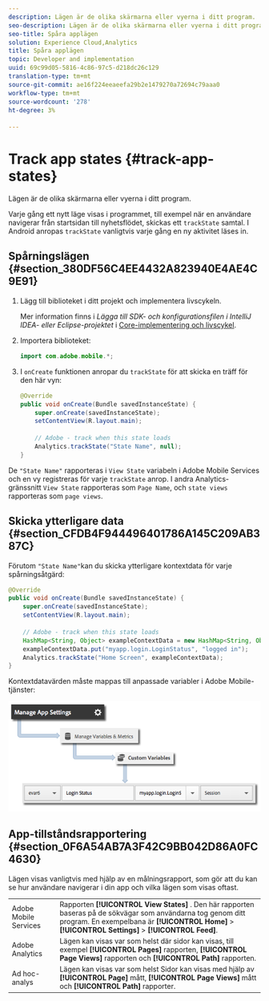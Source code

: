 ```yaml
---
description: Lägen är de olika skärmarna eller vyerna i ditt program.
seo-description: Lägen är de olika skärmarna eller vyerna i ditt program.
seo-title: Spåra applägen
solution: Experience Cloud,Analytics
title: Spåra applägen
topic: Developer and implementation
uuid: 69c99d05-5816-4c86-97c5-d218dc26c129
translation-type: tm+mt
source-git-commit: ae16f224eeaeefa29b2e1479270a72694c79aaa0
workflow-type: tm+mt
source-wordcount: '278'
ht-degree: 3%

---
```



# Track app states {#track-app-states}

Lägen är de olika skärmarna eller vyerna i ditt program.

Varje gång ett nytt läge visas i programmet, till exempel när en användare navigerar från startsidan till nyhetsflödet, skickas ett `trackState` samtal. I Android anropas `trackState` vanligtvis varje gång en ny aktivitet läses in.

## Spårningslägen {#section_380DF56C4EE4432A823940E4AE4C9E91}

1. Lägg till biblioteket i ditt projekt och implementera livscykeln.

   Mer information finns i *Lägga till SDK- och konfigurationsfilen i IntelliJ IDEA- eller Eclipse-projektet* i [Core-implementering och livscykel](/help/android/getting-started/dev-qs.md).

1. Importera biblioteket:

   ```java
   import com.adobe.mobile.*;
   ```

1. I `onCreate` funktionen anropar du `trackState` för att skicka en träff för den här vyn:

   ```java
   @Override 
   public void onCreate(Bundle savedInstanceState) { 
       super.onCreate(savedInstanceState); 
       setContentView(R.layout.main); 
   
       // Adobe - track when this state loads 
       Analytics.trackState("State Name", null); 
   }
   ```

De `"State Name"` rapporteras i `View State` variabeln i Adobe Mobile Services och en vy registreras för varje `trackState` anrop. I andra Analytics-gränssnitt `View State` rapporteras som `Page Name`, och `state views` rapporteras som `page views`.

## Skicka ytterligare data {#section_CFDB4F944496401786A145C209AB387C}

Förutom `"State Name"`kan du skicka ytterligare kontextdata för varje spårningsåtgärd:

```java
@Override 
public void onCreate(Bundle savedInstanceState) { 
    super.onCreate(savedInstanceState); 
    setContentView(R.layout.main); 
  
    // Adobe - track when this state loads 
    HashMap<String, Object> exampleContextData = new HashMap<String, Object>(); 
    exampleContextData.put("myapp.login.LoginStatus", "logged in"); 
    Analytics.trackState("Home Screen", exampleContextData); 
}
```

Kontextdatavärden måste mappas till anpassade variabler i Adobe Mobile-tjänster:

![](assets/map-variable-context-state.png)

## App-tillståndsrapportering {#section_0F6A54AB7A3F42C9BB042D86A0FC4630}

Lägen visas vanligtvis med hjälp av en målningsrapport, som gör att du kan se hur användare navigerar i din app och vilka lägen som visas oftast.

|  |  |
|--- |--- |
| Adobe Mobile Services | Rapporten **[!UICONTROL View States]** . Den här rapporten baseras på de sökvägar som användarna tog genom ditt program. En exempelbana är **[!UICONTROL Home]** > **[!UICONTROL Settings]** > **[!UICONTROL Feed]**. |
| Adobe Analytics | Lägen kan visas var som helst där sidor kan visas, till exempel **[!UICONTROL Pages]** rapporten, **[!UICONTROL Page Views]** rapporten och **[!UICONTROL Path]** rapporten. |
| Ad hoc-analys | Lägen kan visas var som helst Sidor kan visas med hjälp av **[!UICONTROL Page]** mått, **[!UICONTROL Page Views]** mått och **[!UICONTROL Path]** rapporter. |


